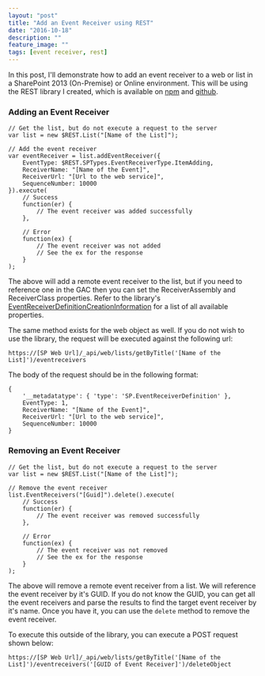 ```yaml
---
layout: "post"
title: "Add an Event Receiver using REST"
date: "2016-10-18"
description: ""
feature_image: ""
tags: [event receiver, rest]
---
```


In this post, I'll demonstrate how to add an event receiver to a web or list in a SharePoint 2013 (On-Premise) or Online environment. This will be using the REST library I created, which is available on [npm](https://npmjs.com/packages/gd-sprest) and [github](https://github.com/gunjandatta/sprest).

<!--more-->

### Adding an Event Receiver

```
// Get the list, but do not execute a request to the server
var list = new $REST.List("[Name of the List]");

// Add the event receiver
var eventReceiver = list.addEventReceiver({
    EventType: $REST.SPTypes.EventReceiverType.ItemAdding,
    ReceiverName: "[Name of the Event]",
    ReceiverUrl: "[Url to the web service]",
    SequenceNumber: 10000
}).execute(
    // Success
    function(er) {
        // The event receiver was added successfully
    },

    // Error
    function(ex) {
        // The event receiver was not added
        // See the ex for the response
    }
);
```

The above will add a remote event receiver to the list, but if you need to reference one in the GAC then you can set the ReceiverAssembly and ReceiverClass properties. Refer to the library's [EventReceiverDefinitionCreationInformation](https://msdn.microsoft.com/en-us/library/office/dn600183.aspx#bk_EventReceiverDefinitionCreationInformation) for a list of all available properties.

The same method exists for the web object as well. If you do not wish to use the library, the request will be executed against the following url:

```
https://[SP Web Url]/_api/web/lists/getByTitle('[Name of the List]')/eventreceivers
```

The body of the request should be in the following format:

```
{
    '__metadatatype': { 'type': 'SP.EventReceiverDefinition' },
    EventType: 1,
    ReceiverName: "[Name of the Event]",
    ReceiverUrl: "[Url to the web service]",
    SequenceNumber: 10000
}
```

### Removing an Event Receiver

```
// Get the list, but do not execute a request to the server
var list = new $REST.List("[Name of the List]");

// Remove the event receiver
list.EventReceivers("[Guid]").delete().execute(
    // Success
    function(er) {
        // The event receiver was removed successfully
    },

    // Error
    function(ex) {
        // The event receiver was not removed
        // See the ex for the response
    }
);
```

The above will remove a remote event receiver from a list. We will reference the event receiver by it's GUID. If you do not know the GUID, you can get all the event receivers and parse the results to find the target event receiver by it's name. Once you have it, you can use the `delete` method to remove the event receiver.

To execute this outside of the library, you can execute a POST request shown below:

```
https://[SP Web Url]/_api/web/lists/getByTitle('[Name of the List]')/eventreceivers('[GUID of Event Receiver]')/deleteObject
```